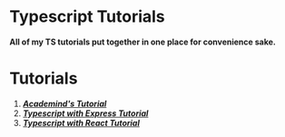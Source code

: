 # **Typescript Tutorials**

**All of my TS tutorials put together in one place for convenience sake.**

# **Tutorials**

1. [**_Academind's Tutorial_**](https://github.com/axense234/TS-Tutorials/tree/master/academind)
1. [ **_Typescript with Express Tutorial_**](https://github.com/axense234/TS-Tutorials/tree/master/Typescript%20with%20Express%20Tutorial)
1. [**_Typescript with React Tutorial_**](https://github.com/axense234/TS-Tutorials/tree/master/Typescript%20with%20React%20Tutorial/ts-with-react-tutorial)
